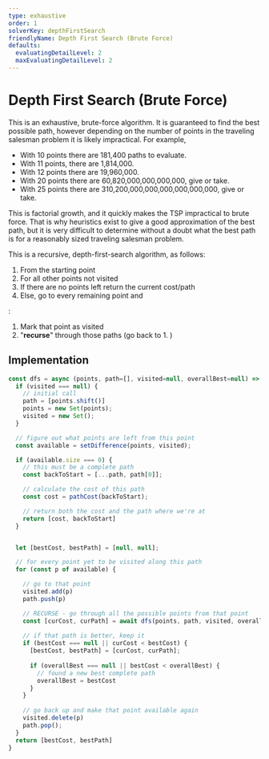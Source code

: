 ```yaml
---
type: exhaustive
order: 1
solverKey: depthFirstSearch
friendlyName: Depth First Search (Brute Force)
defaults:
  evaluatingDetailLevel: 2
  maxEvaluatingDetailLevel: 2
---
```


# Depth First Search (Brute Force)

This is an exhaustive, brute-force algorithm. It is guaranteed to find the best possible path, however depending on the number of points in the traveling salesman problem it is likely impractical. For example, 

  - With 10 points there are 181,400 paths to evaluate. 
  - With 11 points, there are 1,814,000.
  - With 12 points there are 19,960,000.
  - With 20 points there are 60,820,000,000,000,000, give or take.
  - With 25 points there are 310,200,000,000,000,000,000,000, give or take.

This is factorial growth, and it quickly makes the TSP impractical to brute force. That is why heuristics exist to give a good approximation of the best path, but it is very difficult to determine without a doubt what the best path is for a reasonably sized traveling salesman problem.

This is a recursive, depth-first-search algorithm, as follows:

  1. From the starting point
  2. For all other points not visited
  3. If there are no points left return the current cost/path
  4. Else, go to every remaining point and

:

  1. Mark that point as visited
  2. "**recurse**" through those paths (go back to 1. )


## Implementation

```javascript
const dfs = async (points, path=[], visited=null, overallBest=null) => {
  if (visited === null) {
    // initial call
    path = [points.shift()]
    points = new Set(points);
    visited = new Set();
  }

  // figure out what points are left from this point
  const available = setDifference(points, visited);

  if (available.size === 0) {
    // this must be a complete path
    const backToStart = [...path, path[0]];

    // calculate the cost of this path
    const cost = pathCost(backToStart);

    // return both the cost and the path where we're at
    return [cost, backToStart] 
  }


  let [bestCost, bestPath] = [null, null];

  // for every point yet to be visited along this path
  for (const p of available) {

    // go to that point
    visited.add(p)
    path.push(p)

    // RECURSE - go through all the possible points from that point
    const [curCost, curPath] = await dfs(points, path, visited, overallBest);
    
    // if that path is better, keep it
    if (bestCost === null || curCost < bestCost) {
      [bestCost, bestPath] = [curCost, curPath];
      
      if (overallBest === null || bestCost < overallBest) {
        // found a new best complete path
        overallBest = bestCost
      }
    }
    
    // go back up and make that point available again
    visited.delete(p)
    path.pop();
  }
  return [bestCost, bestPath]
}
```
